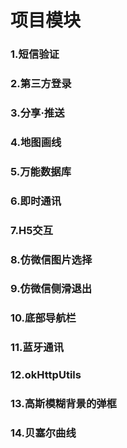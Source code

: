 # 项目模块
### 1.短信验证
### 2.第三方登录
### 3.分享·推送
### 4.地图画线
### 5.万能数据库
### 6.即时通讯
### 7.H5交互
### 8.仿微信图片选择
### 9.仿微信侧滑退出
### 10.底部导航栏
### 11.蓝牙通讯
### 12.okHttpUtils
### 13.高斯模糊背景的弹框
### 14.贝塞尔曲线
